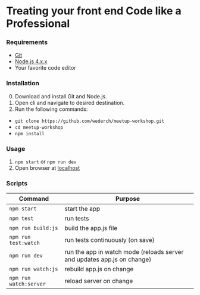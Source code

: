 # Treating your front end Code like a Professional

### Requirements
* [Git](https://git-scm.com/downloads)
* [Node.js 4.x.x](https://nodejs.org/en/)
* Your favorite code editor

### Installation
0. Download and install Git and Node.js.
1. Open cli and navigate to desired destination.
2. Run the following commands:
 * ```git clone https://github.com/wederch/meetup-workshop.git```
 * ```cd meetup-workshop```
 * ```npm install```

### Usage
1. ```npm start``` or ```npm run dev```
2. Open browser at [localhost](http://localhost:8081)

### Scripts
Command | Purpose
---|---
```npm start``` | start the app
```npm test``` | run tests
```npm run build:js``` | build the app.js file
```npm run test:watch``` | run tests continuously (on save)
```npm run dev``` | run the app in watch mode (reloads server and updates app.js on change)
```npm run watch:js``` | rebuild app.js on change
```npm run watch:server``` | reload server on change
